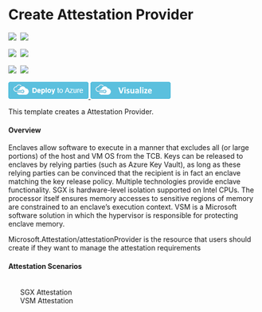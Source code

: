 # Create Attestation Provider

<IMG SRC="https://azurequickstartsservice.blob.core.windows.net/badges/101-attestation-provider-create/PublicLastTestDate.svg" />&nbsp;
<IMG SRC="https://azurequickstartsservice.blob.core.windows.net/badges/101-attestation-provider-create/PublicDeployment.svg" />&nbsp;

<IMG SRC="https://azurequickstartsservice.blob.core.windows.net/badges/101-attestation-provider-create/FairfaxLastTestDate.svg" />&nbsp;
<IMG SRC="https://azurequickstartsservice.blob.core.windows.net/badges/101-attestation-provider-create/FairfaxDeployment.svg" />&nbsp;

<IMG SRC="https://azurequickstartsservice.blob.core.windows.net/badges/101-attestation-provider-create/BestPracticeResult.svg" />&nbsp;
<IMG SRC="https://azurequickstartsservice.blob.core.windows.net/badges/101-attestation-provider-create/CredScanResult.svg" />&nbsp;

<a href="https://portal.azure.com/#create/Microsoft.Template/uri/https%3A%2F%2Fraw.githubusercontent.com%2FAzure%2Fazure-quickstart-templates%2Fmaster%2F101-attestation-provider-create%2Fazuredeploy.json" target="_blank">
    <img src="https://raw.githubusercontent.com/Azure/azure-quickstart-templates/master/1-CONTRIBUTION-GUIDE/images/deploytoazure.png"/>
</a>
<a href="http://armviz.io/#/?load=https%3A%2F%2Fraw.githubusercontent.com%2FAzure%2Fazure-quickstart-templates%2Fmaster%2F101-attestation-provider-create%2Fazuredeploy.json" target="_blank">
    <img src="https://raw.githubusercontent.com/Azure/azure-quickstart-templates/master/1-CONTRIBUTION-GUIDE/images/visualizebutton.png"/>
</a>

This template creates a Attestation Provider.
<h4>Overview</h4>
<p>
Enclaves allow software to execute in a manner that excludes all (or large portions) of the host and VM OS from the TCB. Keys can be released to enclaves by relying parties (such as Azure Key Vault), as long as these relying parties can be convinced that the recipient is in fact an enclave matching the key release policy. 
Multiple technologies provide enclave functionality. SGX is hardware-level isolation supported on Intel CPUs. The processor itself ensures memory accesses to sensitive regions of memory are constrained to an enclave’s execution context. VSM is a Microsoft software solution in which the hypervisor is responsible for protecting enclave memory.
</p>

Microsoft.Attestation/attestationProvider is the resource that users should create if they want to manage the attestation requirements
<h4>Attestation Scenarios</h4>
<ul>
<br>SGX Attestation
<br>VSM Attestation
</ul>

